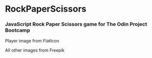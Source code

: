 # RockPaperScissors
<h3>JavaScript Rock Paper Scissors game for The Odin Project Bootcamp</h3>
<p>Player image from FlatIcon</p>
<p>All other images from Freepik</p>
